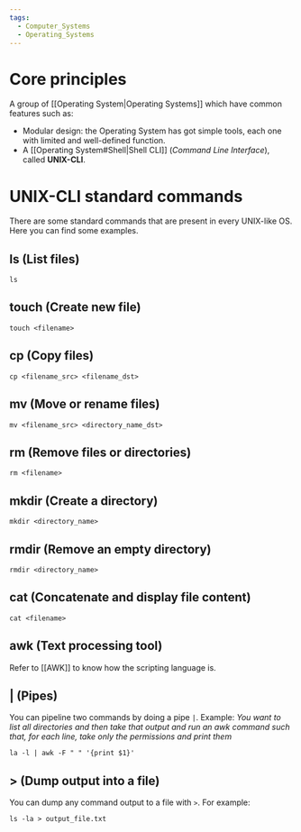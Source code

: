 ```yaml
---
tags:
  - Computer_Systems
  - Operating_Systems
---
```

# Core principles
A group of [[Operating System|Operating Systems]] which have common features such as:
- Modular design: the Operating System has got simple tools, each one with limited and well-defined function.
- A [[Operating System#Shell|Shell CLI]] (_Command Line Interface_), called **UNIX-CLI**.
# UNIX-CLI standard commands
There are some standard commands that are present in every UNIX-like OS. Here you can find some examples.
## ls (List files)
```shell
ls
```
## touch (Create new file)
```shell
touch <filename>
```
## cp (Copy files)
```shell
cp <filename_src> <filename_dst>
```
## mv (Move or rename files)
```shell
mv <filename_src> <directory_name_dst>
```
## rm (Remove files or directories)
```shell
rm <filename>
```
## mkdir (Create a directory)
```shell
mkdir <directory_name>
```
## rmdir (Remove an empty directory)
```shell
rmdir <directory_name>
```
## cat (Concatenate and display file content)
```shell
cat <filename>
```
## awk (Text processing tool)
Refer to [[AWK]] to know how the scripting language is.
## | (Pipes)
You can pipeline two commands by doing a pipe ```|```. Example:
_You want to list all directories and then take that output and run an awk command such that, for each line, take only the permissions and print them_
```shell
la -l | awk -F " " '{print $1}'
```
## > (Dump output into a file)
You can dump any command output to a file with ```>```. For example:
```shell
ls -la > output_file.txt
```